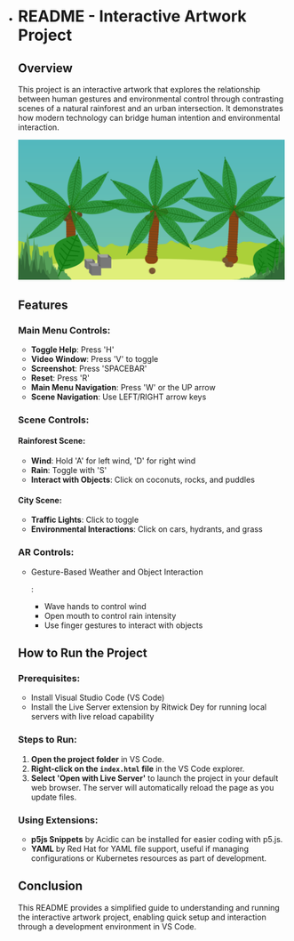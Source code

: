 - # README - Interactive Artwork Project

  ## Overview

  This project is an interactive artwork that explores the relationship between human gestures and environmental control through contrasting scenes of a natural rainforest and an urban intersection. It demonstrates how modern technology can bridge human intention and environmental interaction.

  ![thumbnail](assets\thumbnail.png)

  ## Features

  ### Main Menu Controls:
  
  - **Toggle Help**: Press 'H'
  - **Video Window**: Press 'V' to toggle
  - **Screenshot**: Press 'SPACEBAR'
  - **Reset**: Press 'R'
  - **Main Menu Navigation**: Press 'W' or the UP arrow
  - **Scene Navigation**: Use LEFT/RIGHT arrow keys

  ### Scene Controls:

  #### Rainforest Scene:
  
  - **Wind**: Hold 'A' for left wind, 'D' for right wind
  - **Rain**: Toggle with 'S'
  - **Interact with Objects**: Click on coconuts, rocks, and puddles

  #### City Scene:
  
  - **Traffic Lights**: Click to toggle
  - **Environmental Interactions**: Click on cars, hydrants, and grass

  ### AR Controls:

  - Gesture-Based Weather and Object Interaction

    :
  
    - Wave hands to control wind
    - Open mouth to control rain intensity
    - Use finger gestures to interact with objects

  ## How to Run the Project

  ### Prerequisites:
  
  - Install Visual Studio Code (VS Code)
  - Install the Live Server extension by Ritwick Dey for running local servers with live reload capability

  ### Steps to Run:
  
  1. **Open the project folder** in VS Code.
  2. **Right-click on the `index.html` file** in the VS Code explorer.
  3. **Select 'Open with Live Server'** to launch the project in your default web browser. The server will automatically reload the page as you update files.

  ### Using Extensions:
  
  - **p5js Snippets** by Acidic can be installed for easier coding with p5.js.
  - **YAML** by Red Hat for YAML file support, useful if managing configurations or Kubernetes resources as part of development.

  ## Conclusion
  
  This README provides a simplified guide to understanding and running the interactive artwork project, enabling quick setup and interaction through a development environment in VS Code.
